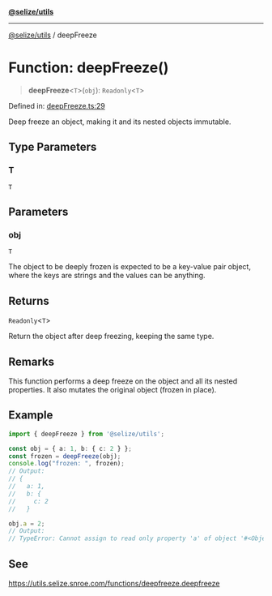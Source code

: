 [**@selize/utils**](../README.md)

***

[@selize/utils](../globals.md) / deepFreeze

# Function: deepFreeze()

> **deepFreeze**\<`T`\>(`obj`): `Readonly`\<`T`\>

Defined in: [deepFreeze.ts:29](https://github.com/snroe/snet-utils/blob/main/src/modules/deepFreeze.ts#L29)

Deep freeze an object, making it and its nested objects immutable.

## Type Parameters

### T

`T`

## Parameters

### obj

`T`

The object to be deeply frozen is expected to be a key-value pair object,
               where the keys are strings and the values can be anything.

## Returns

`Readonly`\<`T`\>

Return the object after deep freezing, keeping the same type.

## Remarks

This function performs a deep freeze on the object and all its nested properties.
         It also mutates the original object (frozen in place).

## Example

```ts
import { deepFreeze } from '@selize/utils';

const obj = { a: 1, b: { c: 2 } };
const frozen = deepFreeze(obj);
console.log("frozen: ", frozen);
// Output:
// {
//   a: 1,
//   b: {
//     c: 2
//   }

obj.a = 2;
// Output:
// TypeError: Cannot assign to read only property 'a' of object '#<Object>'
```

## See

https://utils.selize.snroe.com/functions/deepfreeze.deepfreeze
